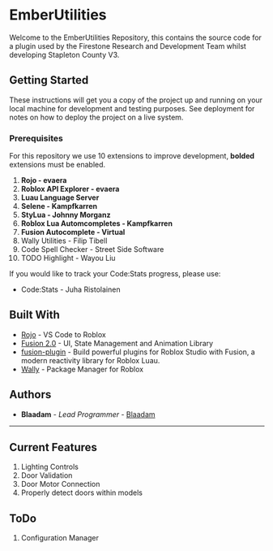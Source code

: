 # EmberUtilities

Welcome to the EmberUtilities Repository, this contains the source code for a plugin used by the Firestone Research and Development Team whilst developing Stapleton County V3.

## Getting Started

These instructions will get you a copy of the project up and running on your local machine for development and testing purposes. See deployment for notes on how to deploy the project on a live system.

### Prerequisites

For this repository we use 10 extensions to improve development, **bolded** extensions must be enabled.

1. **Rojo - evaera**
2. **Roblox API Explorer - evaera**
3. **Luau Language Server**
4. **Selene - Kampfkarren**
5. **StyLua - Johnny Morganz**
6. **Roblox Lua Automcompletes - Kampfkarren**
7. **Fusion Autocomplete - Virtual**
8. Wally Utilities - Filip Tibell
9. Code Spell Checker - Street Side Software
10. TODO Highlight - Wayou Liu

If you would like to track your Code:Stats progress, please use:

* Code:Stats - Juha Ristolainen

## Built With

* [Rojo](https://rojo.space) - VS Code to Roblox
* [Fusion 2.0](https://elttob.uk/Fusion/0.2/) - UI, State Management and Animation Library
* [fusion-plugin](https://github.com/frqstbite/fusion-plugin) - Build powerful plugins for Roblox Studio with Fusion, a modern reactivity library for Roblox Luau.
* [Wally](https://wally.run/install) - Package Manager for Roblox

## Authors

* **Blaadam** - *Lead Programmer* - [Blaadam](https://github.com/Blaadam)

---

## Current Features

1. Lighting Controls
2. Door Validation
3. Door Motor Connection
4. Properly detect doors within models

## ToDo

1. Configuration Manager
